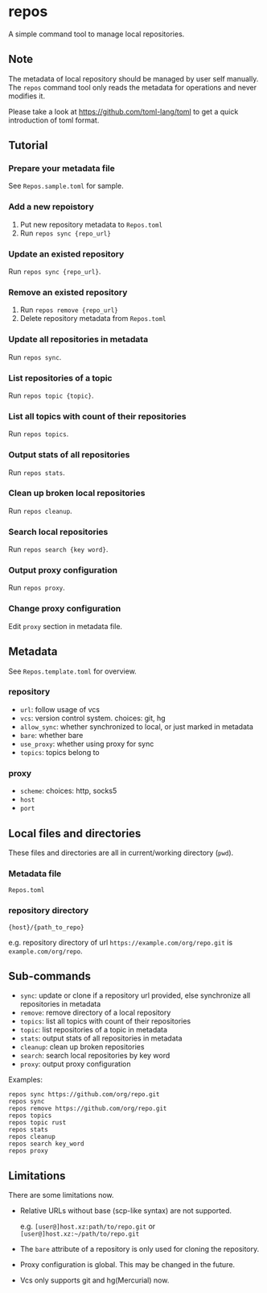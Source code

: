 # repos

A simple command tool to manage local repositories.

## Note

The metadata of local repository should be managed by user self manually.
The `repos` command tool only reads the metadata for operations and never modifies it.

Please take a look at https://github.com/toml-lang/toml to get a quick introduction of toml format.

## Tutorial

### Prepare your metadata file

See `Repos.sample.toml` for sample.

### Add a new repoistory

1. Put new repository metadata to `Repos.toml`
2. Run `repos sync {repo_url}`

### Update an existed repository

Run `repos sync {repo_url}`.

### Remove an existed repository

1. Run `repos remove {repo_url}`
2. Delete repository metadata from `Repos.toml`

### Update all repositories in metadata

Run `repos sync`.

### List repositories of a topic

Run `repos topic {topic}`.

### List all topics with count of their repositories

Run `repos topics`.

### Output stats of all repositories

Run `repos stats`.

###  Clean up broken local repositories

Run `repos cleanup`.

### Search local repositories

Run `repos search {key word}`.

### Output proxy configuration

Run `repos proxy`.

### Change proxy configuration

Edit `proxy` section in metadata file.

## Metadata

See `Repos.template.toml` for overview.

### repository

- `url`: follow usage of vcs
- `vcs`: version control system. choices: git, hg
- `allow_sync`: whether synchronized to local, or just marked in metadata
- `bare`: whether bare
- `use_proxy`: whether using proxy for sync
- `topics`: topics belong to

### proxy

- `scheme`: choices: http, socks5
- `host`
- `port`

## Local files and directories

These files and directories are all in current/working directory (`pwd`).

### Metadata file

`Repos.toml`

### repository directory

`{host}/{path_to_repo}`

e.g. repository directory of url `https://example.com/org/repo.git` is `example.com/org/repo`.

## Sub-commands

* `sync`: update or clone if a repository url provided, else synchronize all repositories in metadata
* `remove`: remove directory of a local repository
* `topics`: list all topics with count of their repositories
* `topic`: list repositories of a topic in metadata
* `stats`: output stats of all repositories in metadata
* `cleanup`: clean up broken repositories
* `search`: search local repositories by key word
* `proxy`: output proxy configuration

Examples:

```
repos sync https://github.com/org/repo.git
repos sync
repos remove https://github.com/org/repo.git
repos topics
repos topic rust
repos stats
repos cleanup
repos search key_word
repos proxy
```

## Limitations

There are some limitations now.

* Relative URLs without base (scp-like syntax) are not supported.

  e.g. `[user@]host.xz:path/to/repo.git` or `[user@]host.xz:~/path/to/repo.git`

* The `bare` attribute of a repository is only used for cloning the repository.
* Proxy configuration is global. This may be changed in the future.
* Vcs only supports git and hg(Mercurial) now.
